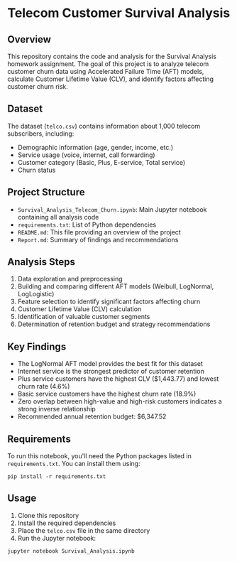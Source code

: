 # Telecom Customer Survival Analysis

## Overview
This repository contains the code and analysis for the Survival Analysis homework assignment. The goal of this project is to analyze telecom customer churn data using Accelerated Failure Time (AFT) models, calculate Customer Lifetime Value (CLV), and identify factors affecting customer churn risk.

## Dataset
The dataset (`telco.csv`) contains information about 1,000 telecom subscribers, including:
- Demographic information (age, gender, income, etc.)
- Service usage (voice, internet, call forwarding)
- Customer category (Basic, Plus, E-service, Total service)
- Churn status

## Project Structure
- `Survival_Analysis_Telecom_Churn.ipynb`: Main Jupyter notebook containing all analysis code
- `requirements.txt`: List of Python dependencies
- `README.md`: This file providing an overview of the project
- `Report.md`: Summary of findings and recommendations

## Analysis Steps
1. Data exploration and preprocessing
2. Building and comparing different AFT models (Weibull, LogNormal, LogLogistic)
3. Feature selection to identify significant factors affecting churn
4. Customer Lifetime Value (CLV) calculation
5. Identification of valuable customer segments
6. Determination of retention budget and strategy recommendations

## Key Findings
- The LogNormal AFT model provides the best fit for this dataset
- Internet service is the strongest predictor of customer retention
- Plus service customers have the highest CLV ($1,443.77) and lowest churn rate (4.6%)
- Basic service customers have the highest churn rate (18.9%)
- Zero overlap between high-value and high-risk customers indicates a strong inverse relationship
- Recommended annual retention budget: $6,347.52

## Requirements
To run this notebook, you'll need the Python packages listed in `requirements.txt`. You can install them using:

```
pip install -r requirements.txt
```

## Usage
1. Clone this repository
2. Install the required dependencies
3. Place the `telco.csv` file in the same directory
4. Run the Jupyter notebook:
```
jupyter notebook Survival_Analysis.ipynb
```


